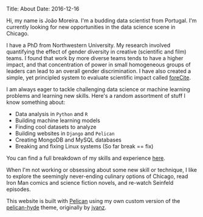 Title: About
Date: 2016-12-16

Hi, my name is João Moreira. I'm a budding data scientist from Portugal.
I'm currently looking for new opportunities in the data science scene in Chicago.

I have a PhD from Northwestern University. My research involved quantifying the effect of gender diversity in creative (scientific and film) teams. I found that work by more diverse teams tends to have a higher impact, and that concentration of power in small homogeneous groups of leaders can lead to an overall gender discrimination. I have also created a simple, yet principled system to evaluate scientific impact called [foreCite](http://forecite.us/).

I am always eager to tackle challenging data science or machine learning problems and learning new skills.
Here's a random assortment of stuff I know something about:

* Data analysis in `Python` and `R`
* Building machine learning models
* Finding cool datasets to analyze
* Building websites in `Django` and `Pelican`
* Creating MongoDB and MySQL databases
* Breaking and fixing Linux systems (So far break == fix)

You can find a full breakdown of my skills and experience [here]({filename}/pages/cv.md).

When I'm not working or obsessing about some new skill or technique, I like to explore the seemingly never-ending culinary options of Chicago, read Iron Man comics and science fiction novels, and re-watch Seinfeld episodes.

This website is built with [Pelican](https://blog.getpelican.com/) using my own custom version of the [pelican-hyde](https://github.com/jagmoreira/pelican-hyde) theme, originally by [jvanz](https://github.com/jvanz).
